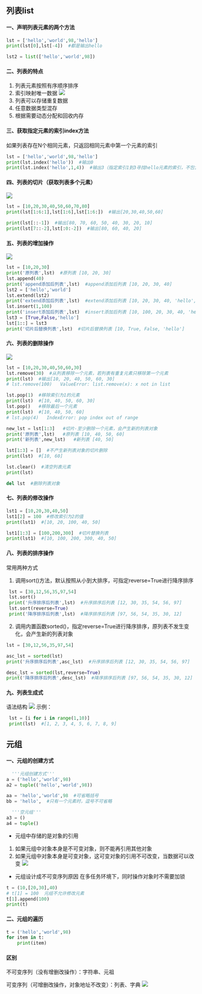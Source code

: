 ## 列表list
#### 一、声明列表元素的两个方法
```py
lst = ['hello','world',98,'hello']
print(lst[0],lst[-4])  #都是输出hello

lst2 = list(['hello','world',98])
```
#### 二、列表的特点
 1. 列表元素按照有序顺序排序
 2. 索引映射唯一数据
![](https://kingan-md-img.oss-cn-guangzhou.aliyuncs.com/blog/202303132148913.png)
3. 列表可以存储重复数据
4. 任意数据类型混存
5. 根据需要动态分配和回收内存
#### 三、获取指定元素的索引index方法
 如果列表存在N个相同元素，只返回相同元素中第一个元素的索引
 ```py
lst = ['hello','world',98,'hello']
print(lst.index('hello'))  #输出0
print(lst.index('hello',1,4))  #输出3（指定索引1到3寻找hello元素的索引，不包含4）
 ```
#### 四、列表的切片（获取列表多个元素）
![](https://kingan-md-img.oss-cn-guangzhou.aliyuncs.com/blog/202303132227729.png)
```py
lst = [10,20,30,40,50,60,70,80]
print(lst[1:6:1],lst[1:6],lst[1:6:])  #输出[20,30,40,50,60]

print(lst[::-1])  #输出[80, 70, 60, 50, 40, 30, 20, 10]
print(lst[7::-2],lst[:0:-2])  #输出[80, 60, 40, 20]
```
 
#### 五、列表的增加操作
  ![](https://kingan-md-img.oss-cn-guangzhou.aliyuncs.com/blog/202303132225301.png)
  ```py
  lst = [10,20,30]
  print('原列表',lst)  #原列表 [10, 20, 30]
  lst.append(40)
  print('append添加后列表',lst)  #append添加后列表 [10, 20, 30, 40]
  lst2 = ['hello','world']
  lst.extend(lst2)
  print('extend添加后列表',lst)  #extend添加后列表 [10, 20, 30, 40, 'hello', 'world']
  lst.insert(1,100)
  print('insert添加后列表',lst)  #insert添加后列表 [10, 100, 20, 30, 40, 'hello', 'world']
  lst3 = [True,False,'hello']
  lst[1::] = lst3
  print('切片后替换列表',lst)  #切片后替换列表 [10, True, False, 'hello']
  ```
#### 六、列表的删除操作
  ![](https://kingan-md-img.oss-cn-guangzhou.aliyuncs.com/blog/202303162204685.png)
  ```py
  lst = [10,20,30,40,50,60,30]
  lst.remove(30)  #从列表移除一个元素，若列表有重复元素只移除第一个元素
  print(lst)  #输出[10, 20, 40, 50, 60, 30]
  # lst.remove(100)   ValueError: list.remove(x): x not in list

  lst.pop(1)  #移除索引为1的元素
  print(lst)  #[10, 40, 50, 60, 30]
  lst.pop()   #移除最后一个元素
  print(lst)  #[10, 40, 50, 60]
  # lst.pop(4)   IndexError: pop index out of range

  new_lst = lst[1:3]   #切片-至少删除一个元素，会产生新的列表对象
  print('原列表',lst)   #原列表 [10, 40, 50, 60]
  print('新列表',new_lst)   #新列表 [40, 50]

  lst[1:3] = []  #不产生新列表对象的切片删除
  print(lst)  #[10, 60]

  lst.clear()  #清空列表元素
  print(lst)

  del lst  #删除列表对象
  ```
#### 七、列表的修改操作
 ```py
 lst1 = [10,20,30,40,50]
lst1[2] = 100  #修改索引为2的值
print(lst1)  #[10, 20, 100, 40, 50]

lst1[1:3] = [100,200,300]  #切片替换列表
print(lst1)  #[10, 100, 200, 300, 40, 50]
 ```

#### 八、列表的排序操作
 常用两种方式
 1. 调用sort()方法，默认按照从小到大排序，可指定reverse=True进行降序排序
 ```py
  lst = [30,12,56,35,97,54]
  lst.sort()
  print('升序排序后列表',lst)  #升序排序后列表 [12, 30, 35, 54, 56, 97]
  lst.sort(reverse=True)
  print('降序排序后列表',lst)  #降序排序后列表 [97, 56, 54, 35, 30, 12]
 ```
 2. 调用内置函数sorted()，指定reverse=True进行降序排序，原列表不发生变化，会产生新的列表对象
  ```py
  lst = [30,12,56,35,97,54]
 
  asc_lst = sorted(lst)
  print('升序排序后列表',asc_lst)  #升序排序后列表 [12, 30, 35, 54, 56, 97]

  desc_lst = sorted(lst,reverse=True)
  print('降序排序后列表',desc_lst)  #降序排序后列表 [97, 56, 54, 35, 30, 12]
  ```
#### 九、列表生成式
 语法结构
 ![](https://kingan-md-img.oss-cn-guangzhou.aliyuncs.com/blog/202303162251299.png)
 示例：
 ```py
  lst = [i for i in range(1,10)]
  print(lst)  #[1, 2, 3, 4, 5, 6, 7, 8, 9]
 ```


## 元组
#### 一、元组的创建方式
```py
  '''元组创建方式'''
a = ('hello','world',98)
a2 = tuple(('hello','world',98))

aa = 'hello','world',98  #可省略括号
bb = 'hello',  #只有一个元素时，逗号不可省略

  '''空元组'''
a3 = ()
a4 = tuple()
```
- 元组中存储的是对象的引用
1. 如果元组中对象本身是不可变对象，则不能再引用其他对象
2. 如果元组中对象本身是可变对象，这可变对象的引用不可改变，当数据可以改变
![](https://kingan-md-img.oss-cn-guangzhou.aliyuncs.com/blog/202303232220750.png)
- 元组设计成不可变序列原因
在多任务环境下，同时操作对象时不需要加锁
```py
t = (10,[20,30],40)
# t[1] = 100  元组不允许修改元素
t[1].append(100)
print(t)
```

#### 二、元组的遍历
```py
t = ('hello','world',98)
for item in t:
    print(item)
```

#### 区别
不可变序列（没有增删改操作）：字符串、元祖

可变序列（可增删改操作，对象地址不改变）：列表、字典
![](https://kingan-md-img.oss-cn-guangzhou.aliyuncs.com/blog/202303242215196.png)
